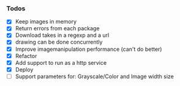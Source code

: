 ### Todos
- [x] Keep images in memory
- [x] Return errors from each package
- [x] Download takes in a regexp and a url
- [x] drawing can be done concurrently
- [x] Improve imagemanipulation performance (can't do better)
- [x] Refactor
- [x] Add support to run as a http service
- [x] Deploy
- [ ] Support parameters for: Grayscale/Color and Image width size
